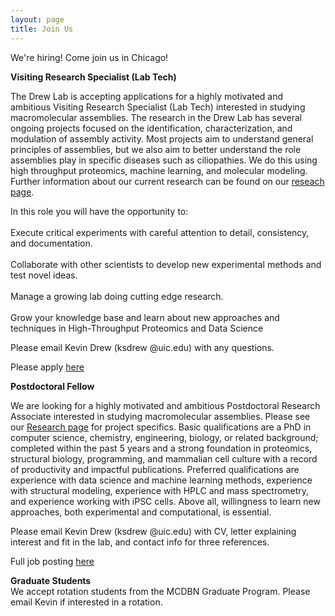 ```yaml
---
layout: page
title: Join Us
---
```


<p class="message">
	We're hiring! Come join us in Chicago! 
</p>

<strong>Visiting Research Specialist (Lab Tech)</strong>
<br>

The Drew Lab is accepting applications for a highly motivated and ambitious Visiting Research Specialist (Lab Tech) interested in studying macromolecular assemblies. The research in the Drew Lab has several ongoing projects focused on the identification, characterization, and modulation of assembly activity. Most projects aim to understand general principles of assemblies, but we also aim to better understand the role assemblies play in specific diseases such as ciliopathies. We do this using high throughput proteomics, machine learning, and molecular modeling. Further information about our current research can be found on our <a href="">reseach page</a>.



In this role you will have the opportunity to: 
<br><br>
Execute critical experiments with careful attention to detail, consistency, and documentation. 
<br><br>
Collaborate with other scientists to develop new experimental methods and test novel ideas.
<br><br>
Manage a growing lab doing cutting edge research.
<br><br>
Grow your knowledge base and learn about new approaches and techniques in High-Throughput Proteomics and Data Science

<p>

Please email Kevin Drew (ksdrew
<span style="display: none;">REMOVE_REMOVE</span>
@uic.edu) with any questions. 
<br>

Please apply <a href="https://jobs.uic.edu/job-board/job-details?jobID=147732&job=visiting-research-specialist-biological-sciences" target="_blank">here</a>

<p>

<strong>Postdoctoral Fellow</strong>
<br>

We are looking for a highly motivated and ambitious Postdoctoral Research Associate interested in studying macromolecular assemblies. Please see our <a href="{{ site.baseurl }}/research">Research page</a> for project specifics. Basic qualifications are a PhD in computer science, chemistry, engineering, biology, or related background; completed within the past 5 years and a strong foundation in proteomics, structural biology, programming, and mammalian cell culture with a record of productivity and impactful publications. Preferred qualifications are experience with data science and machine learning methods, experience with structural modeling, experience with HPLC and mass spectrometry, and experience working with iPSC cells. Above all, willingness to learn new approaches, both experimental and computational, is essential.


Please email Kevin Drew (ksdrew
<span style="display: none;">REMOVE_REMOVE</span>
@uic.edu) with CV, letter explaining interest and fit in the lab, and contact info for three references. 
<br>

Full job posting <a href="https://jobs.uic.edu/job-board/job-details?jobID=142867&amp;job=postdoctoral-research-associate-drew-lab-department-of-biological-sciences" target="_blank">here</a>

<p>

<strong>Graduate Students</strong>
<br>
We accept rotation students from the MCDBN Graduate Program. Please email Kevin if interested in a rotation. 

